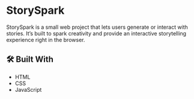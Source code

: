 # StorySpark

StorySpark is a small web project that lets users generate or interact with stories.
It’s built to spark creativity and provide an interactive storytelling experience right in the browser.
## 🛠️ Built With
- HTML
- CSS
- JavaScript


